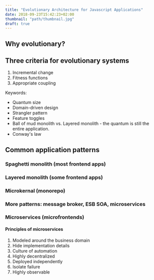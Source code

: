 ```yaml
---
title: "Evolutionary Architecture for Javascript Applications"
date: 2018-09-23T15:42:23+02:00
thumbnail: "path/thumbnail.jpg"
draft: true
---
```


## Why evolutionary?

## Three criteria for evolutionary systems

1. Incremental change
2. Fitness functions
3. Appropriate coupling

Keywords:
- Quantum size
- Domain-driven design
- Strangler pattern
- Feature toggles
- Ball of mud monolith vs. Layered monolith - the quantum is still the entire application.
- Conway's law

## Common application patterns

### Spaghetti monolith (most frontend apps)

### Layered monolith (some frontend apps)

### Microkernal (monorepo)

### More patterns: message broker, ESB SOA, microservices

### Microservices (microfrontends)

#### Principles of microservices

1. Modeled around the business domain
2. Hide implementation details
3. Culture of automation
4. Highly decentralized
5. Deployed independently
6. Isolate failure
7. Highly observable
